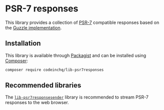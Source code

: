 # PSR-7 responses

This library provides a collection of [PSR-7](https://www.php-fig.org/psr/psr-7/) compatible responses based on the [Guzzle implementation](https://github.com/guzzle/psr7).


## Installation

This library is available through [Packagist](https://packagist.org/packages/codeinchq/lib-psr7responses) and can be installed using [Composer](https://getcomposer.org/): 

```bash
composer require codeinchq/lib-psr7responses
```

## Recommended libraries

The [`lib-psr7responsesender`](https://github.com/CodeIncHQ/lib-psr7responsesender) library is recommended to stream PSR-7 responses to the web browser.